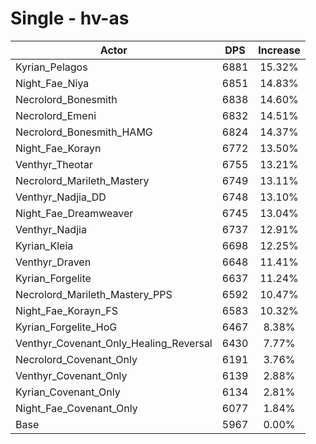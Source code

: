 # Single - hv-as
| Actor | DPS | Increase |
|---|:---:|:---:|
|Kyrian_Pelagos|6881|15.32%|
|Night_Fae_Niya|6851|14.83%|
|Necrolord_Bonesmith|6838|14.60%|
|Necrolord_Emeni|6832|14.51%|
|Necrolord_Bonesmith_HAMG|6824|14.37%|
|Night_Fae_Korayn|6772|13.50%|
|Venthyr_Theotar|6755|13.21%|
|Necrolord_Marileth_Mastery|6749|13.11%|
|Venthyr_Nadjia_DD|6748|13.10%|
|Night_Fae_Dreamweaver|6745|13.04%|
|Venthyr_Nadjia|6737|12.91%|
|Kyrian_Kleia|6698|12.25%|
|Venthyr_Draven|6648|11.41%|
|Kyrian_Forgelite|6637|11.24%|
|Necrolord_Marileth_Mastery_PPS|6592|10.47%|
|Night_Fae_Korayn_FS|6583|10.32%|
|Kyrian_Forgelite_HoG|6467|8.38%|
|Venthyr_Covenant_Only_Healing_Reversal|6430|7.77%|
|Necrolord_Covenant_Only|6191|3.76%|
|Venthyr_Covenant_Only|6139|2.88%|
|Kyrian_Covenant_Only|6134|2.81%|
|Night_Fae_Covenant_Only|6077|1.84%|
|Base|5967|0.00%|
